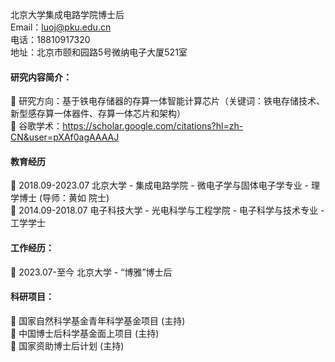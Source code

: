 
北京大学集成电路学院博士后 \
Email：luoj@pku.edu.cn \
电话：18810917320 \
地址：北京市颐和园路5号微纳电子大厦521室

#### 研究内容简介：
	 研究方向：基于铁电存储器的存算一体智能计算芯片（关键词：铁电存储技术、新型感存算一体器件、存算一体芯片和架构）\
	 谷歌学术：https://scholar.google.com/citations?hl=zh-CN&user=pXAf0agAAAAJ 


#### 教育经历
	2018.09-2023.07	  北京大学		-   集成电路学院  		-  微电子学与固体电子学专业 	- 理学博士 (导师：黄如 院士) \
	2014.09-2018.07	  电子科技大学 -   光电科学与工程学院 	-  电子科学与技术专业 		- 工学学士


#### 工作经历：
	2023.07-至今		  北京大学 	-   “博雅”博士后


#### 科研项目：
	国家自然科学基金青年科学基金项目 (主持)\
	中国博士后科学基金面上项目 (主持)\
	国家资助博士后计划 (主持)
